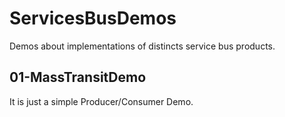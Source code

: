 # ServicesBusDemos
Demos about implementations of distincts service bus products.

## 01-MassTransitDemo
It is just a simple Producer/Consumer Demo.
